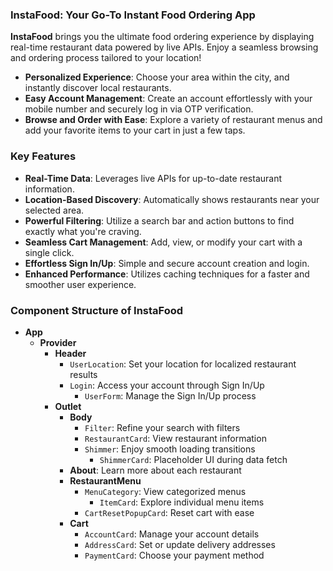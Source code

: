 
### **InstaFood: Your Go-To Instant Food Ordering App**

**InstaFood** brings you the ultimate food ordering experience by displaying real-time restaurant data powered by live APIs. Enjoy a seamless browsing and ordering process tailored to your location!

- **Personalized Experience**: Choose your area within the city, and instantly discover local restaurants.
- **Easy Account Management**: Create an account effortlessly with your mobile number and securely log in via OTP verification.
- **Browse and Order with Ease**: Explore a variety of restaurant menus and add your favorite items to your cart in just a few taps.


### **Key Features**

- **Real-Time Data**: Leverages live APIs for up-to-date restaurant information.
- **Location-Based Discovery**: Automatically shows restaurants near your selected area.
- **Powerful Filtering**: Utilize a search bar and action buttons to find exactly what you're craving.
- **Seamless Cart Management**: Add, view, or modify your cart with a single click.
- **Effortless Sign In/Up**: Simple and secure account creation and login.
- **Enhanced Performance**: Utilizes caching techniques for a faster and smoother user experience.


### **Component Structure of InstaFood**

- **App**  
  - **Provider**  
    - **Header**  
      - `UserLocation`: Set your location for localized restaurant results  
      - `Login`: Access your account through Sign In/Up  
        - `UserForm`: Manage the Sign In/Up process  
    - **Outlet**  
      - **Body**  
        - `Filter`: Refine your search with filters  
        - `RestaurantCard`: View restaurant information  
        - `Shimmer`: Enjoy smooth loading transitions  
          - `ShimmerCard`: Placeholder UI during data fetch  
      - **About**: Learn more about each restaurant  
      - **RestaurantMenu**  
        - `MenuCategory`: View categorized menus  
          - `ItemCard`: Explore individual menu items  
        - `CartResetPopupCard`: Reset cart with ease  
      - **Cart**  
        - `AccountCard`: Manage your account details  
        - `AddressCard`: Set or update delivery addresses  
        - `PaymentCard`: Choose your payment method  



